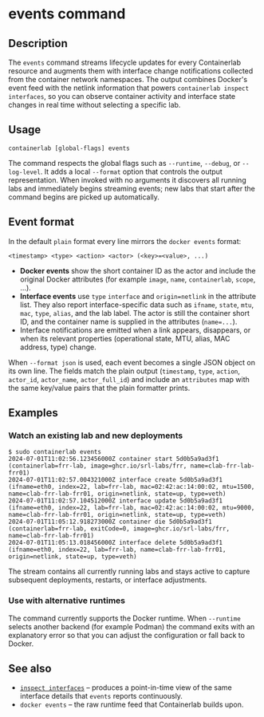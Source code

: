 # events command

## Description

The `events` command streams lifecycle updates for every Containerlab resource and augments them with interface change notifications collected from the container network namespaces. The output combines Docker's event feed with the netlink information that powers `containerlab inspect interfaces`, so you can observe container activity and interface state changes in real time without selecting a specific lab.


## Usage

`containerlab [global-flags] events`

The command respects the global flags such as `--runtime`, `--debug`, or `--log-level`. It adds a local `--format` option that controls the output representation. When invoked with no arguments it discovers all running labs and immediately begins streaming events; new labs that start after the command begins are picked up automatically.

## Event format

In the default `plain` format every line mirrors the `docker events` format:

```
<timestamp> <type> <action> <actor> (<key>=<value>, ...)
```

* **Docker events** show the short container ID as the actor and include the original Docker attributes (for example `image`, `name`, `containerlab`, `scope`, …).
* **Interface events** use `type` `interface` and `origin=netlink` in the attribute list. They also report interface-specific data such as `ifname`, `state`, `mtu`, `mac`, `type`, `alias`, and the lab label. The actor is still the container short ID, and the container name is supplied in the attributes (`name=...`).
* Interface notifications are emitted when a link appears, disappears, or when its relevant properties (operational state, MTU, alias, MAC address, type) change.

When `--format json` is used, each event becomes a single JSON object on its own line. The fields match the plain output (`timestamp`, `type`, `action`, `actor_id`, `actor_name`, `actor_full_id`) and include an `attributes` map with the same key/value pairs that the plain formatter prints.

## Examples

### Watch an existing lab and new deployments

```
$ sudo containerlab events
2024-07-01T11:02:56.123456000Z container start 5d0b5a9ad3f1 (containerlab=frr-lab, image=ghcr.io/srl-labs/frr, name=clab-frr-lab-frr01)
2024-07-01T11:02:57.004321000Z interface create 5d0b5a9ad3f1 (ifname=eth0, index=22, lab=frr-lab, mac=02:42:ac:14:00:02, mtu=1500, name=clab-frr-lab-frr01, origin=netlink, state=up, type=veth)
2024-07-01T11:02:57.104512000Z interface update 5d0b5a9ad3f1 (ifname=eth0, index=22, lab=frr-lab, mac=02:42:ac:14:00:02, mtu=9000, name=clab-frr-lab-frr01, origin=netlink, state=up, type=veth)
2024-07-01T11:05:12.918273000Z container die 5d0b5a9ad3f1 (containerlab=frr-lab, exitCode=0, image=ghcr.io/srl-labs/frr, name=clab-frr-lab-frr01)
2024-07-01T11:05:13.018456000Z interface delete 5d0b5a9ad3f1 (ifname=eth0, index=22, lab=frr-lab, name=clab-frr-lab-frr01, origin=netlink, state=up, type=veth)
```

The stream contains all currently running labs and stays active to capture subsequent deployments, restarts, or interface adjustments.

### Use with alternative runtimes

The command currently supports the Docker runtime. When `--runtime` selects another backend (for example Podman) the command exits with an explanatory error so that you can adjust the configuration or fall back to Docker.

## See also

* [`inspect interfaces`](inspect/interfaces.md) – produces a point-in-time view of the same interface details that `events` reports continuously.
* `docker events` – the raw runtime feed that Containerlab builds upon.
